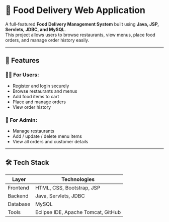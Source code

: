 # 🍔 Food Delivery Web Application

A full-featured **Food Delivery Management System** built using **Java, JSP, Servlets, JDBC, and MySQL**.  
This project allows users to browse restaurants, view menus, place food orders, and manage order history easily.

---

## 🚀 Features

### 👨‍💻 For Users:
- Register and login securely  
- Browse restaurants and menus  
- Add food items to cart  
- Place and manage orders  
- View order history

### 🍴 For Admin:
- Manage restaurants  
- Add / update / delete menu items  
- View all orders and customer details  

---

## 🛠️ Tech Stack

| Layer | Technologies |
|-------|---------------|
| Frontend | HTML, CSS, Bootstrap, JSP |
| Backend | Java, Servlets, JDBC |
| Database | MySQL |
| Tools | Eclipse IDE, Apache Tomcat, GitHub |




